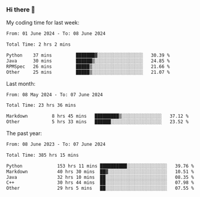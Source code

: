 ### Hi there 👋

My coding time for last week:

<!--START_SECTION:week-->

```txt
From: 01 June 2024 - To: 08 June 2024

Total Time: 2 hrs 2 mins

Python    37 mins         ███████▓░░░░░░░░░░░░░░░░░   30.39 %
Java      30 mins         ██████▒░░░░░░░░░░░░░░░░░░   24.85 %
RPMSpec   26 mins         █████▒░░░░░░░░░░░░░░░░░░░   21.66 %
Other     25 mins         █████▒░░░░░░░░░░░░░░░░░░░   21.07 %
```

<!--END_SECTION:week-->

Last month:

<!--START_SECTION:month-->

```txt
From: 08 May 2024 - To: 07 June 2024

Total Time: 23 hrs 36 mins

Markdown         8 hrs 45 mins   █████████▒░░░░░░░░░░░░░░░   37.12 %
Other            5 hrs 33 mins   ██████░░░░░░░░░░░░░░░░░░░   23.52 %
```

<!--END_SECTION:month-->

The past year:

<!--START_SECTION:year-->

```txt
From: 08 June 2023 - To: 07 June 2024

Total Time: 385 hrs 15 mins

Python             153 hrs 11 mins ██████████░░░░░░░░░░░░░░░   39.76 %
Markdown           40 hrs 30 mins  ██▓░░░░░░░░░░░░░░░░░░░░░░   10.51 %
Java               32 hrs 10 mins  ██░░░░░░░░░░░░░░░░░░░░░░░   08.35 %
C++                30 hrs 44 mins  ██░░░░░░░░░░░░░░░░░░░░░░░   07.98 %
Other              29 hrs 5 mins   ██░░░░░░░░░░░░░░░░░░░░░░░   07.55 %
```

<!--END_SECTION:year-->
